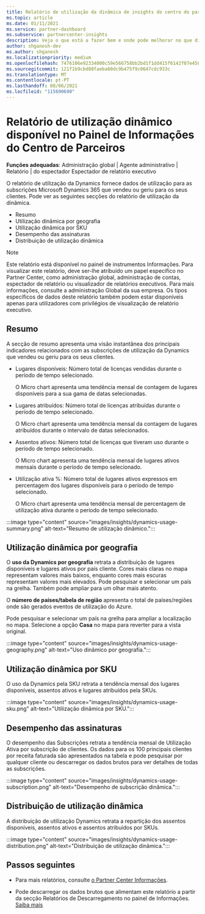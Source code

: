 ```yaml
---
title: Relatório de utilização da dinâmica de insights do centro do parceiro
ms.topic: article
ms.date: 01/11/2021
ms.service: partner-dashboard
ms.subservice: partnercenter-insights
description: Veja o que está a fazer bem e onde pode melhorar no que diz respeito ao uso de subscrições Dynamics que vende ou gere para os seus clientes.
author: shganesh-dev
ms.author: shganesh
ms.localizationpriority: medium
ms.openlocfilehash: 7476106e92334000c59e566758bb2bd1f1dd415f6142f07e458b2aa9f5c62b41
ms.sourcegitcommit: 121f1b9cbd88faeba60dc9b475f9c0647cdc933c
ms.translationtype: MT
ms.contentlocale: pt-PT
ms.lasthandoff: 08/06/2021
ms.locfileid: "115690690"
---
```

# <a name="dynamics-usage-report-available-from-the-partner-center-insights-dashboard"></a>Relatório de utilização dinâmico disponível no Painel de Informações do Centro de Parceiros

**Funções adequadas**: Administração global | Agente administrativo | Relatório | do espectador Espectador de relatório executivo

O relatório de utilização da Dynamics fornece dados de utilização para as subscrições Microsoft Dynamics 365 que vendeu ou geriu para os seus clientes. Pode ver as seguintes secções do relatório de utilização da dinâmica.

- Resumo
- Utilização dinâmica por geografia
- Utilização dinâmica por SKU
- Desempenho das assinaturas
- Distribuição de utilização dinâmica

 > [!NOTE]
 > Este relatório está disponível no painel de instrumentos Informações. Para visualizar este relatório, deve ser-lhe atribuído um papel específico no Partner Center, como administração global, administração de contas, espectador de relatório ou visualizador de relatórios executivos. Para mais informações, consulte a administração Global da sua empresa. Os tipos específicos de dados deste relatório também podem estar disponíveis apenas para utilizadores com privilégios de visualização de relatório executivo.

## <a name="summary"></a>Resumo

A secção de resumo apresenta uma visão instantânea dos principais indicadores relacionados com as subscrições de utilização da Dynamics que vendeu ou geriu para os seus clientes.  

- Lugares disponíveis: Número total de licenças vendidas durante o período de tempo selecionado.

   O Micro chart apresenta uma tendência mensal de contagem de lugares disponíveis para a sua gama de datas selecionadas.

- Lugares atribuídos: Número total de licenças atribuídas durante o período de tempo selecionado.

   O Micro chart apresenta uma tendência mensal da contagem de lugares atribuídos durante o intervalo de datas selecionados.

- Assentos ativos: Número total de licenças que tiveram uso durante o período de tempo selecionado. 

   O Micro chart apresenta uma tendência mensal de lugares ativos mensais durante o período de tempo selecionado.

- Utilização ativa %: Número total de lugares ativos expressos em percentagem dos lugares disponíveis para o período de tempo selecionado. 

   O Micro chart apresenta uma tendência mensal de percentagem de utilização ativa durante o período de tempo selecionado.

:::image type="content" source="images/insights/dynamics-usage-summary.png" alt-text="Resumo de utilização dinâmico.":::

## <a name="dynamics-usage-by-geography"></a>Utilização dinâmica por geografia

O **uso da Dynamics por geografia** retrata a distribuição de lugares disponíveis e lugares ativos por país cliente. Cores mais claras no mapa representam valores mais baixos, enquanto cores mais escuras representam valores mais elevados. Pode pesquisar e selecionar um país na grelha. Também pode ampliar para um olhar mais atento.

O **número de países/tabela de região** apresenta o total de países/regiões onde são gerados eventos de utilização do Azure.

Pode pesquisar e selecionar um país na grelha para ampliar a localização no mapa. Selecione a opção **Casa** no mapa para reverter para a vista original.

:::image type="content" source="images/insights/dynamics-usage-geography.png" alt-text="Uso dinâmico por geografia.":::

## <a name="dynamics-usage-by-sku"></a>Utilização dinâmica por SKU

O uso da Dynamics pela SKU retrata a tendência mensal dos lugares disponíveis, assentos ativos e lugares atribuídos pela SKUs.

:::image type="content" source="images/insights/dynamics-usage-sku.png" alt-text="Utilização dinâmica por SKU.":::

## <a name="subscriptions-performance"></a>Desempenho das assinaturas

O desempenho das Subscrições retrata a tendência mensal de Utilização Ativa por subscrição de clientes. Os dados para os 100 principais clientes por receita faturada são apresentados na tabela e pode pesquisar por qualquer cliente ou descarregar os dados brutos para ver detalhes de todas as subscrições.

:::image type="content" source="images/insights/dynamics-usage-subscription.png" alt-text="Desempenho de subscrição dinâmica.":::

## <a name="dynamics-usage-distribution"></a>Distribuição de utilização dinâmica

A distribuição de utilização Dynamics retrata a repartição dos assentos disponíveis, assentos ativos e assentos atribuídos por SKUs.

:::image type="content" source="images/insights/dynamics-usage-distribution.png" alt-text="Distribuição de utilização dinâmica.":::

## <a name="next-steps"></a>Passos seguintes

- Para mais relatórios, consulte [o Partner Center Informações](partner-center-insights.md).

- Pode descarregar os dados brutos que alimentam este relatório a partir da secção Relatórios de Descarregamento no painel de Informações. [Saiba mais](insights-download-reports.md) 
